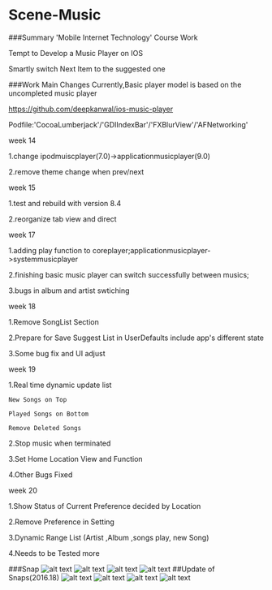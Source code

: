 # Scene-Music

###Summary
'Mobile Internet Technology' Course Work


Tempt to Develop a Music Player on IOS

Smartly switch  Next Item to the suggested one

###Work Main Changes
Currently,Basic player model is based on the uncompleted music player 

https://github.com/deepkanwal/ios-music-player

Podfile:'CocoaLumberjack'/'GDIIndexBar'/'FXBlurView'/'AFNetworking'

week 14

1.change ipodmuiscplayer(7.0)->applicationmusicplayer(9.0)

2.remove theme change when prev/next

week 15

1.test and rebuild with version 8.4

2.reorganize tab view and direct 

week 17

1.adding play function to coreplayer;applicationmusicplayer->systemmusicplayer

2.finishing basic music player  can switch successfully between musics;

3.bugs in album and artist swtiching

week 18

1.Remove SongList Section 

2.Prepare for Save Suggest List in UserDefaults include app's different state

3.Some bug fix and UI adjust

week 19

1.Real time dynamic update list
    
    New Songs on Top
  
    Played Songs on Bottom
  
    Remove Deleted Songs

2.Stop music when terminated 

3.Set Home Location View and Function

4.Other Bugs Fixed

week 20

1.Show Status of Current Preference decided by Location

2.Remove Preference in Setting

3.Dynamic Range List (Artist ,Album ,songs play, new Song)

4.Needs to be Tested more

###Snap
 ![alt text](https://raw.githubusercontent.com/checkyh/Scene-Music/master/snap/thumb_IMG_0011_1024.jpg)
 ![alt text](https://raw.githubusercontent.com/checkyh/Scene-Music/master/snap/thumb_IMG_0012_1024.jpg)
 ![alt text](https://raw.githubusercontent.com/checkyh/Scene-Music/master/snap/thumb_IMG_0013_1024.jpg)
 ![alt text](https://raw.githubusercontent.com/checkyh/Scene-Music/master/snap/thumb_IMG_0014_1024.jpg)
##Update of Snaps(2016.18)
 ![alt text](https://raw.githubusercontent.com/checkyh/Scene-Music/master/snap/thumb_IMG_0015_1024.jpg)
 ![alt text](https://raw.githubusercontent.com/checkyh/Scene-Music/master/snap/thumb_IMG_0016_1024.jpg)
 ![alt text](https://raw.githubusercontent.com/checkyh/Scene-Music/master/snap/thumb_IMG_0018_1024.jpg)
 ![alt text](https://raw.githubusercontent.com/checkyh/Scene-Music/master/snap/thumb_IMG_0019_1024.jpg)
